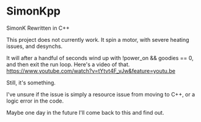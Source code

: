 # SimonKpp
SimonK Rewritten in C++

This project does not currently work.  It spin a motor, with severe heating issues, and desynchs.

It will after a handful of seconds wind up with !power_on && goodies == 0, and then exit the run loop. 
Here's a video of that. 
https://www.youtube.com/watch?v=tYtvt4F_vJw&feature=youtu.be

Still, it's something.

I've unsure if the issue is simply a resource issue from moving to C++, or a logic error in the code. 

Maybe one day in the future I'll come back to this and find out. 

